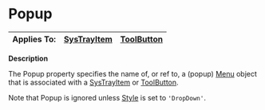 




<h1 class="heading"><span class="name">Popup</span></h1>

| Applies To: | [SysTrayItem](./systrayitem.md) | [ToolButton](./toolbutton.md) |
| --- | --- | ---  |


**Description**


The Popup property specifies the name of, or ref to, a (popup) [Menu](./menu.md) object that is associated with a [SysTrayItem](./systrayitem.md) or [ToolButton](./toolbutton.md).


Note that Popup is ignored unless [Style](style.md) is set to `'DropDown'`.



